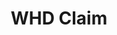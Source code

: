 ---
title: WHD Claim
layout: process

header: File a Claim with DOL's Wage and Hour

before-you-file-markup: "<p>The information below is useful to have on hand when 
filing a complaint with WHD:</p><ul><li>Your name</li><li>Your address and phone number (how you can be contacted)</li><li>The name of the company where you work(ed)</li>"

steps:
  - { text: "Fill out the form by hitting file now below.", img: "/assets/img/icon-step-fill.png" }
  - { text: "It will get routed to the nearest field office who will contact you.", img: "/assets/img/icon-step-fill.png" }
  - { text: "The field office will contact you within 1-3 business days.", img: "/assets/img/icon-step-fill.png" }
  - { text: "We’ll work with you to answer your questions and determine if setting up an investigation is the best course of action.", img: "/assets/img/icon-step-fill.png" }
  - { text: "If an investigation is set up and finds sufficient evidence, you’ll receive a check for wages lost.", img: "/assets/img/icon-step-fill.png" }


here-to-help:
  - All services are free and confidential, whether you are documented or not.
  - Please remember that your employer cannot terminate you or in any other manner discriminate against you for filing a complaint with WHD.

worker-profile:
  - { description: "Baltazar went through something similar, and exercised his rights to receive back pay.", img: "/assets/img/workers/worker-story-balt.png", cta: "Read Baltazar's Story" }


---